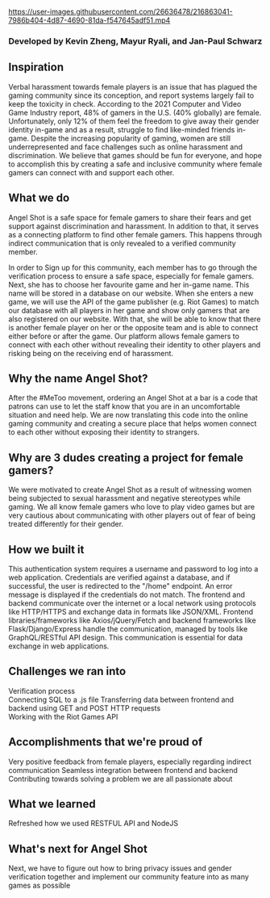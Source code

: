 https://user-images.githubusercontent.com/26636478/216863041-7986b404-4d87-4690-81da-f547645adf51.mp4

### Developed by Kevin Zheng, Mayur Ryali, and Jan-Paul Schwarz

## Inspiration
Verbal harassment towards female players is an issue that has plagued the gaming community since its conception, and report systems largely fail to keep the toxicity in check. According to the 2021 Computer and Video Game Industry report, 48% of gamers in the U.S. (40% globally) are female. Unfortunately, only 12% of them feel the freedom to give away their gender identity in-game and as a result, struggle to find like-minded friends in-game. Despite the increasing popularity of gaming, women are still underrepresented and face challenges such as online harassment and discrimination. We believe that games should be fun for everyone, and hope to accomplish this by creating a safe and inclusive community where female gamers can connect with and support each other.

## What we do
Angel Shot is a safe space for female gamers to share their fears and get support against discrimination and harassment. In addition to that, it serves as a connecting platform to find other female gamers. This happens through indirect communication that is only revealed to a verified community member.

In order to Sign up for this community, each member has to go through the verification process to ensure a safe space, especially for female gamers. Next, she has to choose her favourite game and her in-game name. This name will be stored in a database on our website. When she enters a new game, we will use the API of the game publisher (e.g. Riot Games) to match our database with all players in her game and show only gamers that are also registered on our website. With that, she will be able to know that there is another female player on her or the opposite team and is able to connect either before or after the game. Our platform allows female gamers to connect with each other without revealing their identity to other players and risking being on the receiving end of harassment.

## Why the name Angel Shot?
After the #MeToo movement, ordering an Angel Shot at a bar is a code that patrons can use to let the staff know that you are in an uncomfortable situation and need help. We are now translating this code into the online gaming community and creating a secure place that helps women connect to each other without exposing their identity to strangers.

## Why are 3 dudes creating a project for female gamers?
We were motivated to create Angel Shot as a result of witnessing women being subjected to sexual harassment and negative stereotypes while gaming. We all know female gamers who love to play video games but are very cautious about communicating with other players out of fear of being treated differently for their gender.

## How we built it
This authentication system requires a username and password to log into a web application. Credentials are verified against a database, and if successful, the user is redirected to the "/home" endpoint. An error message is displayed if the credentials do not match. The frontend and backend communicate over the internet or a local network using protocols like HTTP/HTTPS and exchange data in formats like JSON/XML. Frontend libraries/frameworks like Axios/jQuery/Fetch and backend frameworks like Flask/Django/Express handle the communication, managed by tools like GraphQL/RESTful API design. This communication is essential for data exchange in web applications.

## Challenges we ran into
Verification process  
Connecting SQL to a .js file
Transferring data between frontend and backend using GET and POST HTTP requests  
Working with the Riot Games API  

## Accomplishments that we're proud of  
Very positive feedback from female players, especially regarding indirect communication
Seamless integration between frontend and backend
Contributing towards solving a problem we are all passionate about

## What we learned

Refreshed how we used RESTFUL API and NodeJS

## What's next for Angel Shot
Next, we have to figure out how to bring privacy issues and gender verification together and implement our community feature into as many games as possible
